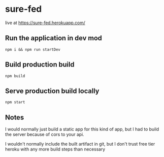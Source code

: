 # sure-fed

live at https://sure-fed.herokuapp.com/

## Run the application in dev mod

`npm i && npm run startDev`

## Build production build

`npm build`

## Serve production build locally

`npm start`

## Notes

I would normally just build a static app for this kind of app, but I had to build the server because of cors to your api.

I wouldn't normally include the built artifact in git, but I don't trust free tier heroku with any more build steps than necessary